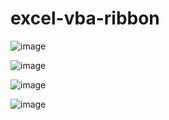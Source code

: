 # excel-vba-ribbon

![image](https://user-images.githubusercontent.com/1501327/187861267-18c8e691-e806-424f-b7e0-73986fd693b2.png)

![image](https://user-images.githubusercontent.com/1501327/187859874-8a2d218c-f10b-4a73-8886-4078ffa3801d.png)

![image](https://user-images.githubusercontent.com/1501327/187860258-f15135a2-105c-45af-a482-ef8bce4e1023.png)

![image](https://user-images.githubusercontent.com/1501327/187860354-c7501c68-134d-4b36-b712-4e3cdf9917ce.png)
